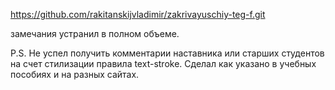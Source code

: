 https://github.com/rakitanskijvladimir/zakrivayuschiy-teg-f.git

замечания устранил в полном объеме.

P.S. Не успел получить комментарии наставника или старших студентов на счет стилизации правила text-stroke. Сделал как указано в учебных пособиях и на разных сайтах.
